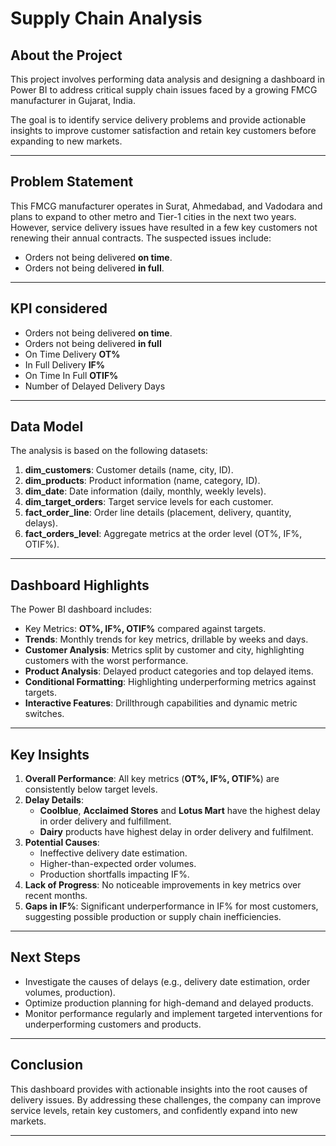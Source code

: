 # Supply Chain Analysis

## About the Project
This project involves performing data analysis and designing a dashboard in Power BI to address critical supply chain issues faced by a growing FMCG manufacturer in Gujarat, India. 

The goal is to identify service delivery problems and provide actionable insights to improve customer satisfaction and retain key customers before expanding to new markets.

---

## Problem Statement
This FMCG manufacturer operates in Surat, Ahmedabad, and Vadodara and plans to expand to other metro and Tier-1 cities in the next two years. However, service delivery issues have resulted in a few key customers not renewing their annual contracts. The suspected issues include:
- Orders not being delivered **on time**.
- Orders not being delivered **in full**.

---

## KPI considered

- Orders not being delivered **on time**.
- Orders not being delivered **in full**
- On Time Delivery **OT%**
- In Full Delivery **IF%**
- On Time In Full **OTIF%**
- Number of Delayed Delivery Days


---

## Data Model
The analysis is based on the following datasets:
1. **dim_customers**: Customer details (name, city, ID).
2. **dim_products**: Product information (name, category, ID).
3. **dim_date**: Date information (daily, monthly, weekly levels).
4. **dim_target_orders**: Target service levels for each customer.
5. **fact_order_line**: Order line details (placement, delivery, quantity, delays).
6. **fact_orders_level**: Aggregate metrics at the order level (OT%, IF%, OTIF%).


---

## Dashboard Highlights
The Power BI dashboard includes:
- Key Metrics: **OT%, IF%, OTIF%** compared against targets.
- **Trends**: Monthly trends for key metrics, drillable by weeks and days.
- **Customer Analysis**: Metrics split by customer and city, highlighting customers with the worst performance.
- **Product Analysis**: Delayed product categories and top delayed items.
- **Conditional Formatting**: Highlighting underperforming metrics against targets.
- **Interactive Features**: Drillthrough capabilities and dynamic metric switches.


---

## Key Insights
1. **Overall Performance**: All key metrics (**OT%, IF%, OTIF%**) are consistently below target levels.
2. **Delay Details**:
   - **Coolblue**, **Acclaimed Stores** and **Lotus Mart** have the highest delay in order delivery and fulfillment.
   - **Dairy** products have highest delay in order delivery and fulfilment.
3. **Potential Causes**:
   - Ineffective delivery date estimation.
   - Higher-than-expected order volumes.
   - Production shortfalls impacting IF%.
4. **Lack of Progress**: No noticeable improvements in key metrics over recent months.
5. **Gaps in IF%**: Significant underperformance in IF% for most customers, suggesting possible production or supply chain inefficiencies.

---

## Next Steps
- Investigate the causes of delays (e.g., delivery date estimation, order volumes, production).
- Optimize production planning for high-demand and delayed products.
- Monitor performance regularly and implement targeted interventions for underperforming customers and products.

---

## Conclusion
This dashboard provides with actionable insights into the root causes of delivery issues. By addressing these challenges, the company can improve service levels, retain key customers, and confidently expand into new markets.

---





